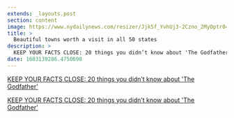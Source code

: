 ```yaml
--- 
extends: _layouts.post 
section: content 
image: https://www.nydailynews.com/resizer/Jjk5f_YvhUj3-2Czno_2MyOptr0=/1200x0/top/cloudfront-us-east-1.images.arcpublishing.com/tronc/ZM3J46AUNZEE7N2L6CJHLIA7YE.jpg 
title: > 
  Beautiful towns worth a visit in all 50 states 
description: > 
  KEEP YOUR FACTS CLOSE: 20 things you didn’t know about 'The Godfather'KEEP YOUR FACTS CLOSE: 20 things you didn’t know about 'The Godfather' 
date: 1603139286.4750698 
--- 
```

<a href="https://www.nydailynews.com/entertainment/facts-close-20-didn-godfather-gallery-1.3070791#nt=latestnews"> <p class="hddn-mble hddn-tbl-no-overlap">KEEP YOUR FACTS CLOSE: 20 things you didn&#8217;t know about 'The Godfather'</p> <p class="hddn-dktp">KEEP YOUR FACTS CLOSE: 20 things you didn&#8217;t know about 'The Godfather' </p> </a>